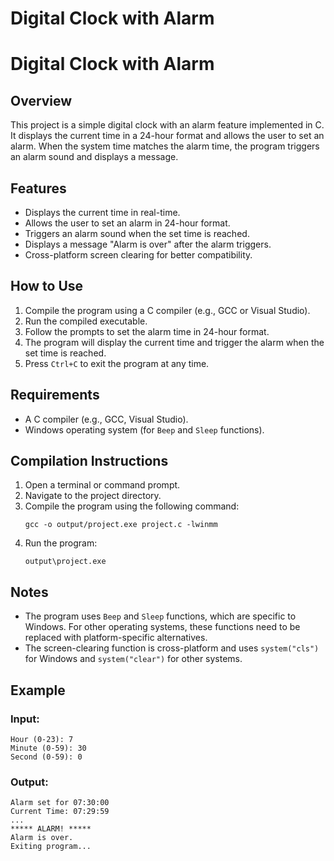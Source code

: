 # Digital Clock with Alarm

# Digital Clock with Alarm

## Overview
This project is a simple digital clock with an alarm feature implemented in C. It displays the current time in a 24-hour format and allows the user to set an alarm. When the system time matches the alarm time, the program triggers an alarm sound and displays a message.

## Features
- Displays the current time in real-time.
- Allows the user to set an alarm in 24-hour format.
- Triggers an alarm sound when the set time is reached.
- Displays a message "Alarm is over" after the alarm triggers.
- Cross-platform screen clearing for better compatibility.

## How to Use
1. Compile the program using a C compiler (e.g., GCC or Visual Studio).
2. Run the compiled executable.
3. Follow the prompts to set the alarm time in 24-hour format.
4. The program will display the current time and trigger the alarm when the set time is reached.
5. Press `Ctrl+C` to exit the program at any time.

## Requirements
- A C compiler (e.g., GCC, Visual Studio).
- Windows operating system (for `Beep` and `Sleep` functions).

## Compilation Instructions
1. Open a terminal or command prompt.
2. Navigate to the project directory.
3. Compile the program using the following command:
   ```
   gcc -o output/project.exe project.c -lwinmm
   ```
4. Run the program:
   ```
   output\project.exe
   ```

## Notes
- The program uses `Beep` and `Sleep` functions, which are specific to Windows. For other operating systems, these functions need to be replaced with platform-specific alternatives.
- The screen-clearing function is cross-platform and uses `system("cls")` for Windows and `system("clear")` for other systems.

## Example
### Input:
```
Hour (0-23): 7
Minute (0-59): 30
Second (0-59): 0
```
### Output:
```
Alarm set for 07:30:00
Current Time: 07:29:59
...
***** ALARM! *****
Alarm is over.
Exiting program...
```
